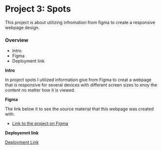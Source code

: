 # Project 3: Spots

This project is about utilizing infromation from figma to create a responsive webpage design.

### Overview

- Intro
- Figma
- Deployment link

**Intro**

In project spots I utilized information give from Figma to creat a webpage that is responsive for several devices with different screen sizes to enoy the content no matter how it is viewed.

**Figma**

The link below it to see the source material that this webpage was created with.

- [Link to the project on Figma](https://www.figma.com/file/BBNm2bC3lj8QQMHlnqRsga/Sprint-3-Project-%E2%80%94-Spots?type=design&node-id=2%3A60&mode=design&t=afgNFybdorZO6cQo-1)

**Deployemnt link**

[Deployment Link](https://tlvines86.github.io/se_project_spots)
